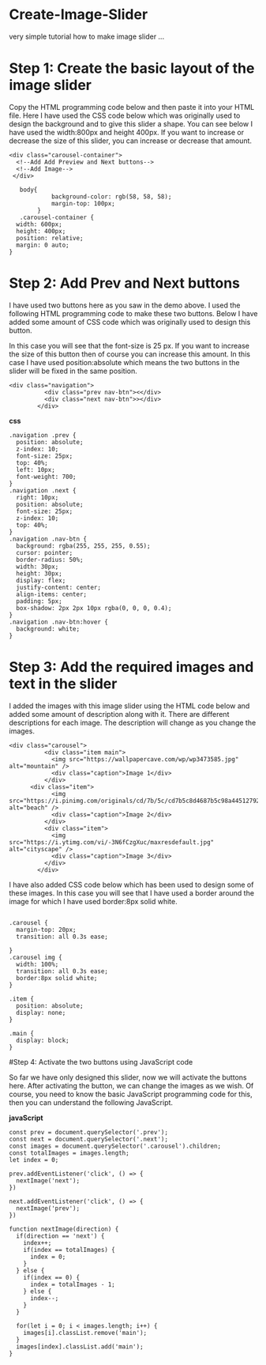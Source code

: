 # Create-Image-Slider
very simple tutorial how to make image slider ... 

# Step 1: Create the basic layout of the image slider

Copy the HTML programming code below and then paste it into your HTML file. Here I have used the CSS code below which was originally used to design the background and to give this slider a shape.
You can see below I have used the width:800px and height 400px. If you want to increase or decrease the size of this slider, you can increase or decrease that amount.

```
<div class="carousel-container">
  <!--Add Add Preview and Next buttons-->
  <!--Add Image-->
 </div>
```

```
   body{
            background-color: rgb(58, 58, 58);
            margin-top: 100px;
        }
   .carousel-container {
  width: 600px;
  height: 400px;
  position: relative;
  margin: 0 auto;
}
```

# Step 2: Add Prev and Next buttons

I have used two buttons here as you saw in the demo above. I used the following HTML programming code to make these two buttons. Below I have added some amount of CSS code which was originally used to design this button.

In this case you will see that the font-size is 25 px. If you want to increase the size of this button then of course you can increase this amount. In this case I have used position:absolute which means the two buttons in the slider will be fixed in the same position.

```
<div class="navigation">
          <div class="prev nav-btn"><</div>
          <div class="next nav-btn">></div>
        </div>
```
**css**
```
.navigation .prev {
  position: absolute;
  z-index: 10;
  font-size: 25px;
  top: 40%;
  left: 10px;
  font-weight: 700;
}
.navigation .next {
  right: 10px;
  position: absolute;
  font-size: 25px;
  z-index: 10;
  top: 40%;
}
.navigation .nav-btn {
  background: rgba(255, 255, 255, 0.55);
  cursor: pointer;
  border-radius: 50%;
  width: 30px;
  height: 30px;
  display: flex;
  justify-content: center;
  align-items: center;
  padding: 5px;
  box-shadow: 2px 2px 10px rgba(0, 0, 0, 0.4);
}
.navigation .nav-btn:hover {
  background: white;
}
```

# Step 3: Add the required images and text in the slider

I added the images with this image slider using the HTML code below and added some amount of description along with it. There are different descriptions for each image. The description will change as you change the images.


```
<div class="carousel">
          <div class="item main">
            <img src="https://wallpapercave.com/wp/wp3473585.jpg" alt="mountain" />
            <div class="caption">Image 1</div>
          </div>
      <div class="item">
            <img src="https://i.pinimg.com/originals/cd/7b/5c/cd7b5c8d4687b5c98a445127926a56e2.jpg" alt="beach" />
            <div class="caption">Image 2</div>
          </div>
          <div class="item">
            <img src="https://i.ytimg.com/vi/-3N6fCzgXuc/maxresdefault.jpg" alt="cityscape" />
            <div class="caption">Image 3</div>
          </div>      
        </div>
```


I have also added CSS code below which has been used to design some of these images. In this case you will see that I have used a border around the image for which I have used border:8px solid white.

```

.carousel {
  margin-top: 20px;
  transition: all 0.3s ease;

}
.carousel img {
  width: 100%;
  transition: all 0.3s ease;
  border:8px solid white;
}

.item {
  position: absolute;
  display: none;
}

.main {
  display: block;
}

```
#Step 4: Activate the two buttons using JavaScript code

So far we have only designed this slider, now we will activate the buttons here. After activating the button, we can change the images as we wish. Of course, you need to know the basic JavaScript programming code for this, then you can understand the following JavaScript.

**javaScript**
```
const prev = document.querySelector('.prev');
const next = document.querySelector('.next');
const images = document.querySelector('.carousel').children;
const totalImages = images.length;
let index = 0;

prev.addEventListener('click', () => {
  nextImage('next');
})

next.addEventListener('click', () => {
  nextImage('prev');
})

function nextImage(direction) {
  if(direction == 'next') {
    index++;
    if(index == totalImages) {
      index = 0;
    }
  } else {
    if(index == 0) {
      index = totalImages - 1;
    } else {
      index--;
    }
  }

  for(let i = 0; i < images.length; i++) {
    images[i].classList.remove('main');
  }
  images[index].classList.add('main');
}
```

